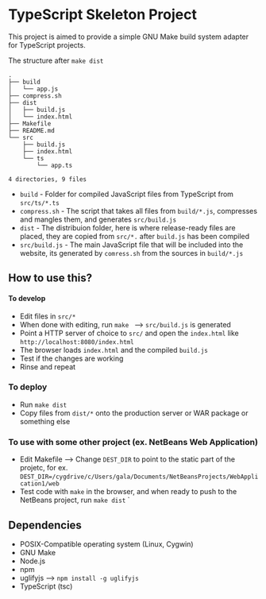 # TypeScript Skeleton Project

This project is aimed to provide a simple GNU Make build system adapter for TypeScript projects.

The structure after `make dist`

```
.
├── build
│   └── app.js
├── compress.sh
├── dist
│   ├── build.js
│   └── index.html
├── Makefile
├── README.md
└── src
    ├── build.js
    ├── index.html
    └── ts
        └── app.ts

4 directories, 9 files
```

* `build` - Folder for compiled JavaScript files from TypeScript from `src/ts/*.ts`
* `compress.sh` - The script that takes all files from `build/*.js`, compresses and mangles them, and generates `src/build.js`
* `dist` - The distribuion folder, here is where release-ready files are placed, they are copied from `src/*.` after `build.js` has been compiled
* `src/build.js` - The main JavaScript file that will be included into the website, its generated by `comress.sh` from the sources in `build/*.js`

## How to use this?

#### To develop

* Edit files in `src/*`
* When done with editing, run `make ` --> `src/build.js` is generated
* Point a HTTP server of choice to `src/` and open the `index.html` like `http://localhost:8080/index.html`
* The browser loads `index.html` and the compiled `build.js`
* Test if the changes are working
* Rinse and repeat

### To deploy

* Run `make dist`
* Copy files from `dist/*` onto the production server or WAR package or something else

### To use with some other project (ex. NetBeans Web Application)
* Edit Makefile --> Change `DEST_DIR` to point to the static part of the projetc, for ex. `DEST_DIR=/cygdrive/c/Users/gala/Documents/NetBeansProjects/WebApplication1/web`
* Test code with `make` in the browser, and when ready to push to the NetBeans project, run `make dist`
`

## Dependencies
* POSIX-Compatible operating system (Linux, Cygwin)
* GNU Make
* Node.js
* npm
* uglifyjs --> `npm install -g uglifyjs`
* TypeScript (tsc)